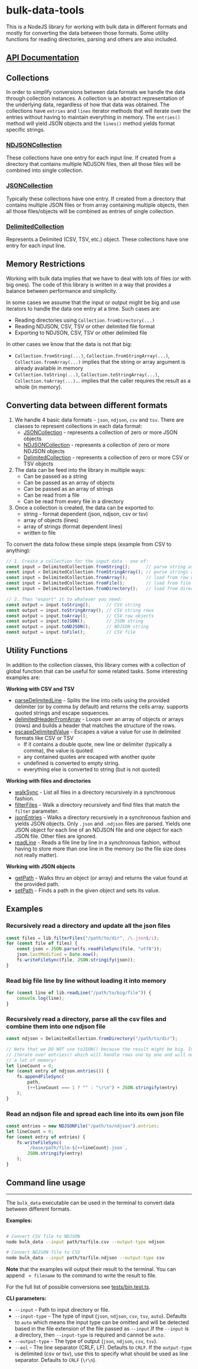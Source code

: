 # bulk-data-tools

This is a NodeJS library for working with bulk data in different formats and mostly for converting the data between those formats. Some utility functions for reading directories, parsing and others are also included.

## [API Documentation](http://docs.smarthealthit.org/bulk-data-tools)

## Collections
In order to simplify conversions between data formats we handle the data through collection instances. A collection is an abstract representation of the underlying data, regardless of how that data was obtained. The collections have `entries` and `lines` iterator methods that will iterate over the entries without having to maintain everything in memory. The `entries()` method will yield JSON objects and the `lines()` method yields format specific strings.

### [NDJSONCollection](http://docs.smarthealthit.org/bulk-data-tools/classes/ndjsoncollection.html)
These collections have one entry for each input line. If created from a directory that contains multiple NDJSON files, then all those files will be combined into single collection.

### [JSONCollection](http://docs.smarthealthit.org/bulk-data-tools/classes/jsoncollection.html)
Typically these collections have one entry. If created from a directory that contains multiple JSON files or from array containing multiple objects, then all those files/objects will be combined as entries of single collection.

### [DelimitedCollection](http://docs.smarthealthit.org/bulk-data-tools/classes/delimitedcollection.html)
Represents a Delimited (CSV, TSV, etc.) object. These collections have one entry for each input line.

## Memory Restrictions
Working with bulk data implies that we have to deal with lots of files (or with big ones). The code of this library is written in a way that provides a balance between performance and simplicity.

In some cases we assume that the input or output might be big and use iterators to handle the data one entry at a time. Such cases are:
- Reading directories using `Collection.fromDirectory(...)`
- Reading NDJSON, CSV, TSV or other delimited file format
- Exporting to NDJSON, CSV, TSV or other delimited file

In other cases we know that the data is not that big:
- `Collection.fromString(...)`, `Collection.fromStringArray(...)`, `Collection.fromArray(...)` implies that the string or array argument is already available in memory
- `Collection.toString(...)`, `Collection.toStringArray(...)`, `Collection.toArray(...)`... implies that the caller requires the result as a whole (in memory).


## Converting data between different formats

1. We handle 4 basic data formats - `json`, `ndjson`, `csv` and `tsv`. There are
    classes to represent collections in each data format:
    - [JSONCollection](http://docs.smarthealthit.org/bulk-data-tools/classes/jsoncollection.html) - represents a collection of zero or more JSON objects
    - [NDJSONCollection](http://docs.smarthealthit.org/bulk-data-tools/classes/ndjsoncollection.html) - represents a collection of zero or more NDJSON objects
    - [DelimitedCollection](http://docs.smarthealthit.org/bulk-data-tools/classes/delimitedcollection.html) - represents a collection of zero or more CSV or TSV objects
2. The data can be feed into the library in multiple ways:
    - Can be passed as a string
    - Can be passed as an array of objects
    - Can be passed as an array of strings
    - Can be read from a file
    - Can be read from every file in a directory
3. Once a collection is created, the data can be exported to:
    - string - format dependent (json, ndjson, csv or tsv)
    - array of objects (lines)
    - array of strings (format dependent lines)
    - written to file

To convert the data follow these simple steps (example from CSV to anything):
```js
// 1. Create a collection for the input data - one of:
const input = DelimitedCollection.fromString();      // parse string as CSV
const input = DelimitedCollection.fromStringArray(); // parse strings as CSV rows
const input = DelimitedCollection.fromArray();       // load from row objects
const input = DelimitedCollection.fromFile();        // load from file
const input = DelimitedCollection.fromDirectory();   // load from directory

// 2. Then "export" it to whatever you need:
const output = input.toString();      // CSV string
const output = input.toStringArray(); // CSV string rows
const output = input.toArray();       // CSV row objects
const output = input.toJSON();        // JSON string
const output = input.toNDJSON();      // NDJSON string
const output = input.toFile();        // CSV file
```

## Utility Functions
In addition to the collection classes, this library comes with a collection of global function that can be useful for some related tasks. Some interesting examples are:

**Working with CSV and TSV**
- [parseDelimitedLine](http://docs.smarthealthit.org/bulk-data-tools/globals.html#parsedelimitedline) - Splits the line into cells using the provided delimiter (or by comma by default) and returns the cells array. supports quoted strings and escape sequences.
- [delimitedHeaderFromArray](http://docs.smarthealthit.org/bulk-data-tools/globals.html#delimitedheaderfromarray) - Loops over an array of objects or arrays (rows) and builds a header that matches the structure of the rows.
- [escapeDelimitedValue](http://docs.smarthealthit.org/bulk-data-tools/globals.html#escapedelimitedvalue) - Escapes a value a value for use in delimited formats like CSV or TSV
    - If it contains a double quote, new line or delimiter (typically a comma), the value is quoted.
    - any contained quotes are escaped with another quote
    - undefined is converted to empty string.
    - everything else is converted to string (but is not quoted)

**Working with files and directories**
- [walkSync](http://docs.smarthealthit.org/bulk-data-tools/globals.html#walksync) - List all files in a directory recursively in a synchronous fashion.
- [filterFiles](http://docs.smarthealthit.org/bulk-data-tools/globals.html#filterfiles) - Walk a directory recursively and find files that match the `filter` parameter.
- [jsonEntries](http://docs.smarthealthit.org/bulk-data-tools/globals.html#jsonentries) - Walks a directory recursively in a synchronous fashion and yields JSON objects. Only `.json` and `.ndjson` files are parsed. Yields one JSON object for each line of an NDJSON file and one object for each JSON file. Other files are ignored.
- [readLine](http://docs.smarthealthit.org/bulk-data-tools/globals.html#readline) - Reads a file line by line in a synchronous fashion, without having to store more than one line in the memory (so the file size does not really matter).

**Working with JSON objects**
- [getPath](http://docs.smarthealthit.org/bulk-data-tools/globals.html#getpath) - Walks thru an object (or array) and returns the value found at the provided path.
- [setPath](http://docs.smarthealthit.org/bulk-data-tools/globals.html#setpath) - Finds a path in the given object and sets its value.


## Examples

### Recursively read a directory and update all the json files
```js
const files = lib.filterFiles("/path/to/dir", /\.json$/i);
for (const file of files) {
    const json = JSON.parse(fs.readFileSync(file, "utf8"));
    json.lastModified = Date.now();
    fs.writeFileSync(file, JSON.stringify(json));
}
```

### Read big file line by line without loading it into memory
```js
for (const line of lib.readLine("/path/to/big/file")) {
    console.log(line);
}
```

### Recursively read a directory, parse all the csv files and combine them into one ndjson file
```js
const ndjson = DelimitedCollection.fromDirectory("/path/to/dir");

// Note that we DO NOT use toJSON() because the result might be big. Instead, we
// iterate over entries() which will handle rows one by one and will not consume
// a lot of memory!
let lineCount = 0;
for (const entry of ndjson.entries()) {
    fs.appendFileSync(
        path,
        (++lineCount === 1 ? "" : "\r\n") + JSON.stringify(entry)
    );
}
```

### Read an ndjson file and spread each line into its own json file
```js
const entries = new NDJSONFile("/path/to/ndjson").entries;
let lineCount = 0;
for (const entry of entries) {
    fs.writeFileSync(
        `/base/path/file-${++lineCount}.json`,
        JSON.stringify(entry)
    );
}
```

## Command line usage
---

The `bulk_data` executable can be used in the terminal to convert data between
different formats.

**Examples:**
```sh

# Convert CSV file to NDJSON
node bulk_data --input path/to/file.csv --output-type ndjson

# Convert NDJSON file to CSV
node bulk_data --input path/to/file.ndjson --output-type csv
```

**Note** that the examples will output their result to the terminal. You can
append ` > filename` to the command to write the result to file.

For the full list of possible conversions see [tests/bin.test.ts](tests/bin.test.ts).

**CLI parameters:**

- `--input` - Path to input directory or file.
- `--input-type` - The type of input (`json`, `ndjson`, `csv`, `tsv`, `auto`).
  Defaults to `auto` which means the input type can be omitted and will be detected
  based in the file extension of the file passed as `--input`.If the `--input` is
  a directory, then `--input-type` is required and cannot be `auto`.
- `--output-type` - The type of output (`json`, `ndjson`, `csv`, `tsv`).
- `--eol` - The line separator (CRLF, LF). Defaults to `CRLF`. If the `output-type`
  is delimited (csv or tsv), use this to specify what should be used as line
  separator. Defaults to `CRLF` (`\r\n`).


